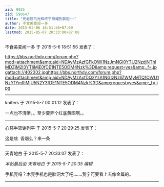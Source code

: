 ```yaml
---
aid: 9025
zid: 590647
title: "元老院的光辉终于照耀到我啦~~"
author: 不食美麦闻一多
date: 2015-05-06 18:51:56+07:00
lastmod: 2015-05-07 20:33:00+07:00
---
```


不食美麦闻一多 于 2015-5-6 18:51:56 发表了：

https://bbs.northdy.com/forum.php?mod=attachment&amp;aid=NDAyMzAzfGFkOWI1NzJmNGI0YTU2NzdjNThlMDZjM2I3YTliMjE0fDE1NTE5ODM4Nzk%3D&amp;request=yes&amp;_f=.jpgattach://402302.jpghttps://bbs.northdy.com/forum.php?mod=attachment&amp;aid=NDAyMzAxfDQzYzA1NGIzNzllZWMyMTQ1OWU1NzY1YmRiMjU5N2Y3fDE1NTE5ODM4Nzk%3D&amp;request=yes&amp;_f=.jpg

---

knifers 于 2015-5-7 00:01:12 发表了：

一点也不清晰。。至少要弄个红底黄图啊。。

---

心慈手软谢列平 于 2015-5-7 20:29:25 发表了：

这是啥&nbsp;&nbsp;香烟么？来一条

---

天青地白 于 2015-5-7 20:33:07 发表了：

_本帖最后由 天青地白 于 2015-5-7 20:35 编辑_

手机壳吗？木壳手机也是脑洞大了吧.......我宁可要看上去像金属的。

---

